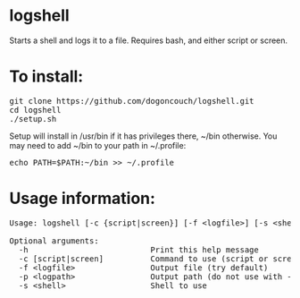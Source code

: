 # logshell
Starts a shell and logs it to a file. Requires bash, and either script or screen.

# To install:
<pre>git clone https://github.com/dogoncouch/logshell.git
cd logshell
./setup.sh</pre>

Setup will install in /usr/bin if it has privileges there, ~/bin otherwise. You may need to add ~/bin to your path in ~/.profile:
<pre>echo PATH=$PATH:~/bin >> ~/.profile</pre>

# Usage information:
<pre>Usage: logshell [-c {script|screen}] [-f &lt;logfile&gt;] [-s &lt;shell&gt;] [-h]

Optional arguments:
  -h                          Print this help message
  -c [script|screen]          Command to use (script or screen)
  -f &lt;logfile&gt;                Output file (try default)
  -p &lt;logpath&gt;                Output path (do not use with -f)
  -s &lt;shell&gt;                  Shell to use</pre>

